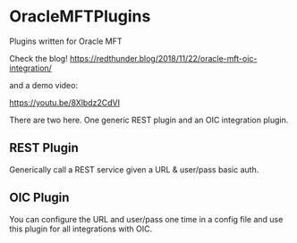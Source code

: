 # OracleMFTPlugins
Plugins written for Oracle MFT

Check the blog!
https://redthunder.blog/2018/11/22/oracle-mft-oic-integration/

and a demo video:

https://youtu.be/8Xlbdz2CdVI

There are two here.  One generic REST plugin and an OIC integration plugin.

REST Plugin
-----------
Generically call a REST service given a URL & user/pass basic auth.

OIC Plugin
----------
You can configure the URL and user/pass one time in a config file and use this plugin for all integrations with OIC.
